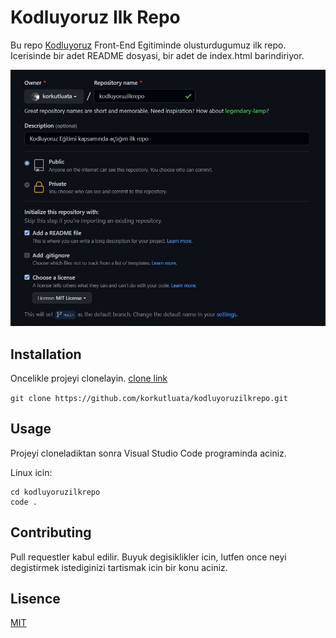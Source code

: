 # Kodluyoruz Ilk Repo

Bu repo [Kodluyoruz](https://www.kodluyoruz.org/) Front-End Egitiminde olusturdugumuz ilk repo. Icerisinde bir adet README dosyasi, bir adet de index.html barindiriyor.

![](/img/kodluyoruzilkrepo.jpg)

## Installation

Oncelikle projeyi clonelayin. [clone link](https://github.com/korkutluata/kodluyoruzilkrepo.git)

`git clone https://github.com/korkutluata/kodluyoruzilkrepo.git`

## Usage

Projeyi cloneladiktan sonra Visual Studio Code programinda aciniz.

Linux icin:
```
cd kodluyoruzilkrepo
code .
```

## Contributing

Pull requestler kabul edilir. Buyuk degisiklikler icin, lutfen once neyi degistirmek istediginizi tartismak icin bir konu aciniz.

## Lisence

[MIT](https://choosealicense.com/licenses/mit/)